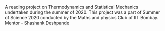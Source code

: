 A reading project on Thermodynamics and Statistical Mechanics undertaken during the summer of 2020. 
This project was a part of Summer of Science 2020 conducted by the Maths and physics Club of IIT Bombay.
Mentor - Shashank Deshpande
